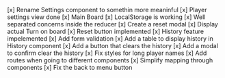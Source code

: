 [x] Rename Settings component to somethin more meaninful
[x] Player settings view done
[x] Main Board
[x] LocalStorage is working
[x] Well separated concerns inside the reducer
[x] Create a reset modal
[x] Display actual Turn on board
[x] Reset button implemented
[x] History feature impelemented
[x] Add form validation
[x] Add a table to display history in History component
[x] Add a button that clears the history
[x] Add a modal to confirm clear the history
[x] Fix styles for long player names
[x] Add routes when going to different components
[x] Simplify mapping through components 
[x] Fix the back to menu button